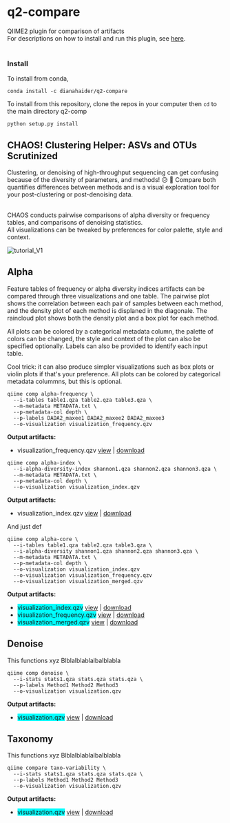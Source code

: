 # q2-compare

QIIME2 plugin for comparison of artifacts <br>
For descriptions on how to install and run this plugin, see  <a href="https://github.com/dianahaider/q2-comp/wiki">here</a>.<br>
<br>
### Install
To install from conda,
```
conda install -c dianahaider/q2-compare
```

To install from this repository, clone the repos in your computer then ```cd``` to the main directory q2-comp
```
python setup.py install
```

## CHAOS! Clustering Helper: ASVs and OTUs Scrutinized

<p>Clustering, or denoising of high-throughput sequencing can get confusing because of the diversity of parameters, and methods! &#128549; &#129327; Compare both quantifies differences between methods and is a visual exploration tool for your post-clustering or post-denoising data.</p>
<br>
CHAOS conducts pairwise comparisons of alpha diversity or frequency tables, and comparisons of denoising statistics.
<br>
All visualizations can be tweaked by preferences for color palette, style and context.

![tutorial_V1](https://github.com/dianahaider/q2-comp/blob/master/tutorial/tutorial_v1.png)


## Alpha

Feature tables of frequency or alpha diversity indices artifacts can be compared through three visualizations and one table. The pairwise plot shows the correlation between each pair of samples between each method, and the density plot of each method is displaned in the diagonale. The raincloud plot shows both the density plot and a box plot for each method.

All plots can be colored by a categorical metadata column, the palette of colors can be changed, the style and context of the plot can also be specified optionally. Labels can also be provided to identify each input table.

Cool trick: it can also produce simpler visualizations such as box plots or violin plots if that's your preference. All plots can be colored by categorical metadata colummns, but this is optional.

```
qiime comp alpha-frequency \
  --i-tables table1.qza table2.qza table3.qza \
  --m-metadata METADATA.txt \
  --p-metadata-col depth \
  --p-labels DADA2_maxee1 DADA2_maxee2 DADA2_maxee3
  --o-visualization visualization_frequency.qzv
```
<b>Output artifacts:</b>
<p>
  <ul>
    <li> visualization_frequency.qzv <a href="https://github.com/dianahaider/q2-comp/wiki">view</a> | <a href="https://github.com/dianahaider/q2-comp/wiki">download</a>
    </li>
  </ul>
</p>





```
qiime comp alpha-index \
  --i-alpha-diversity-index shannon1.qza shannon2.qza shannon3.qza \
  --m-metadata METADATA.txt \
  --p-metadata-col depth \
  --o-visualization visualization_index.qzv
```
<b>Output artifacts:</b>
<ul>
  <li>visualization_index.qzv <a href="https://github.com/dianahaider/q2-comp/wiki">view</a> | <a href="https://github.com/dianahaider/q2-comp/wiki">download</a>
</ul>

And just def

```
qiime comp alpha-core \
  --i-tables table1.qza table2.qza table3.qza \
  --i-alpha-diversity shannon1.qza shannon2.qza shannon3.qza \
  --m-metadata METADATA.txt \
  --p-metadata-col depth \
  --o-visualization visualization_index.qzv
  --o-visualization visualization_frequency.qzv
  --o-visualization visualization_merged.qzv

```

<b>Output artifacts:</b>
<ul>
  <li> <span style="background-color:#00FEFE">visualization_index.qzv</span> <a href="https://github.com/dianahaider/q2-comp/wiki">view</a> | <a href="https://github.com/dianahaider/q2-comp/wiki">download</a> </li>
  <li><span style="background-color:#00FEFE">visualization_frequency.qzv</span> <a href="https://github.com/dianahaider/q2-comp/wiki">view</a> | <a href="https://github.com/dianahaider/q2-comp/wiki">download</a></li>
  <li><span style="background-color:#00FEFE">visualization_merged.qzv</span> <a href="https://github.com/dianahaider/q2-comp/wiki">view</a> | <a href="https://github.com/dianahaider/q2-comp/wiki">download</a></li>
</ul>

## Denoise

This functions xyz Blblalblablalbalblabla

```
qiime comp denoise \
  --i-stats stats1.qza stats.qza stats.qza \
  --p-labels Method1 Method2 Method3
  --o-visualization visualization.qzv
```
<b>Output artifacts:</b>
<ul>
  <li> <span style="background-color:#00FEFE">visualization.qzv</span> <a href="https://github.com/dianahaider/q2-comp/wiki">view</a> | <a href="https://github.com/dianahaider/q2-comp/wiki">download</a> </li>
</ul>

## Taxonomy

This functions xyz Blblalblablalbalblabla

```
qiime compare taxo-variability \
  --i-stats stats1.qza stats.qza stats.qza \
  --p-labels Method1 Method2 Method3
  --o-visualization visualization.qzv
```
<b>Output artifacts:</b>
<ul>
  <li> <span style="background-color:#00FEFE">visualization.qzv</span> <a href="https://github.com/dianahaider/q2-comp/wiki">view</a> | <a href="https://github.com/dianahaider/q2-comp/wiki">download</a> </li>
</ul>


